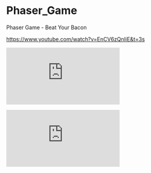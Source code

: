 # Phaser_Game

Phaser Game - Beat Your Bacon

https://www.youtube.com/watch?v=EnCV6zQnIiE&t=3s


![Alt text](http://dev-dev.pl/chmura/public/index.php/apps/files_sharing/ajax/publicpreview.php?x=1920&y=505&a=true&file=phaser.jpg&t=RgCmUODYJBx0RMv&scalingup=0)

![Alt text](http://dev-dev.pl/chmura/public/index.php/apps/files_sharing/ajax/publicpreview.php?x=1920&y=505&a=true&file=phaser2.jpg&t=y7sTK3sj23ZAR0e&scalingup=0)


